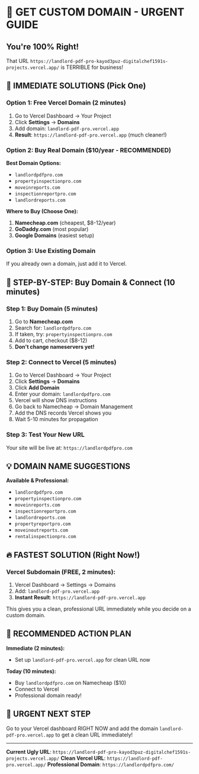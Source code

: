 # 🚨 GET CUSTOM DOMAIN - URGENT GUIDE

## You're 100% Right!
That URL `https://landlord-pdf-pro-kayod3puz-digitalchef1591s-projects.vercel.app/` is TERRIBLE for business!

## 🎯 IMMEDIATE SOLUTIONS (Pick One)

### Option 1: Free Vercel Domain (2 minutes)
1. Go to Vercel Dashboard → Your Project
2. Click **Settings** → **Domains**
3. Add domain: `landlord-pdf-pro.vercel.app`
4. **Result**: `https://landlord-pdf-pro.vercel.app` (much cleaner!)

### Option 2: Buy Real Domain ($10/year - RECOMMENDED)
**Best Domain Options:**
- `landlordpdfpro.com` 
- `propertyinspectionpro.com`
- `moveinreports.com`
- `inspectionreportpro.com`
- `landlordreports.com`

**Where to Buy (Choose One):**
1. **Namecheap.com** (cheapest, $8-12/year)
2. **GoDaddy.com** (most popular)
3. **Google Domains** (easiest setup)

### Option 3: Use Existing Domain
If you already own a domain, just add it to Vercel.

## 🚀 STEP-BY-STEP: Buy Domain & Connect (10 minutes)

### Step 1: Buy Domain (5 minutes)
1. Go to **Namecheap.com**
2. Search for: `landlordpdfpro.com`
3. If taken, try: `propertyinspectionpro.com`
4. Add to cart, checkout ($8-12)
5. **Don't change nameservers yet!**

### Step 2: Connect to Vercel (5 minutes)
1. Go to Vercel Dashboard → Your Project
2. Click **Settings** → **Domains**
3. Click **Add Domain**
4. Enter your domain: `landlordpdfpro.com`
5. Vercel will show DNS instructions
6. Go back to Namecheap → Domain Management
7. Add the DNS records Vercel shows you
8. Wait 5-10 minutes for propagation

### Step 3: Test Your New URL
Your site will be live at: `https://landlordpdfpro.com`

## 💡 DOMAIN NAME SUGGESTIONS

**Available & Professional:**
- `landlordpdfpro.com`
- `propertyinspectionpro.com` 
- `moveinreports.com`
- `inspectionreportpro.com`
- `landlordreports.com`
- `propertyreportpro.com`
- `moveinoutreports.com`
- `rentalinspectionpro.com`

## 🔥 FASTEST SOLUTION (Right Now!)

### Vercel Subdomain (FREE, 2 minutes):
1. Vercel Dashboard → Settings → Domains
2. Add: `landlord-pdf-pro.vercel.app`
3. **Instant Result**: `https://landlord-pdf-pro.vercel.app`

This gives you a clean, professional URL immediately while you decide on a custom domain.

## 🎯 RECOMMENDED ACTION PLAN

**Immediate (2 minutes):**
- Set up `landlord-pdf-pro.vercel.app` for clean URL now

**Today (10 minutes):**
- Buy `landlordpdfpro.com` on Namecheap ($10)
- Connect to Vercel
- Professional domain ready!

## 🚨 URGENT NEXT STEP
Go to your Vercel dashboard RIGHT NOW and add the domain `landlord-pdf-pro.vercel.app` to get a clean URL immediately!

---

**Current Ugly URL**: `https://landlord-pdf-pro-kayod3puz-digitalchef1591s-projects.vercel.app/`
**Clean Vercel URL**: `https://landlord-pdf-pro.vercel.app/`
**Professional Domain**: `https://landlordpdfpro.com/`
